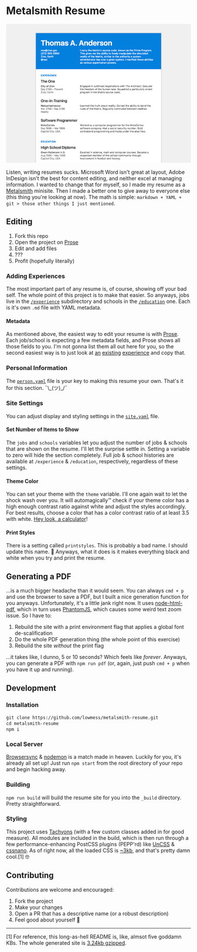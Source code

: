 # Metalsmith Resume

![Preview of the default generated Resume](preview.png)

Listen, writing resumes sucks. Microsoft Word isn't great at layout, Adobe InDesign isn't the best for content editing, and neither excel at managing information. I wanted to change that for myself, so I made my resume as a [Metalsmith](http://metalsmith.io) minisite. Then I made a better one to give away to everyone else (this thing you're looking at now). The math is simple: `markdown + YAML + git > those other things I just mentioned`.

## Editing

1. Fork this repo
2. Open the project on [Prose](http://prose.io)
3. Edit and add files
4. ???
5. Profit (hopefully literally)

### Adding Experiences

The most important part of any resume is, of course, showing off your bad self. The whole point of this project is to make that easier. So anyways, jobs live in the [`/experience`](/source/experience) subdirectory and schools in the [`/education`](/source/education) one. Each is it's own `.md` file with YAML metadata.

#### Metadata

As mentioned above, the easiest way to edit your resume is with [Prose](http://prose.io). Each job/school is expecting a few metadata fields, and Prose shows all those fields to you. I'm not gonna list them all out here for you, so the second easiest way is to just look at [an](/source/experience/zion.md) [existing](/source/experience/nebuchadnezzar.md) [experience](/source/education/owen-patterson.md) and copy that.

### Personal Information

The [`person.yaml`](/source/person.yaml) file is your key to making this resume your own. That's it for this section. ¯\\\_(ツ)\_/¯

### Site Settings

You can adjust display and styling settings in the [`site.yaml`](/source/site.yaml) file.

#### Set Number of Items to Show

The `jobs` and `schools` variables let you adjust the number of jobs & schools that are shown on the resume. I'll let the surprise settle in. Setting a variable to zero will hide the section completely. Full job & school histories are available at `/experience` & `/education`, respectively, regardless of these settings.

#### Theme Color

You can set your theme with the `theme` variable. I'll one again wait to let the shock wash over you. It will automagically™ check if your theme color has a high enough contrast ratio against white and adjust the styles accordingly. For best results, choose a color that has a color contrast ratio of at least 3.5 with white. [Hey look, a calculator](http://leaverou.github.io/contrast-ratio/)!

#### Print Styles

There is a setting called `printstyles`. This is probably a bad name. I should update this name. 🤔 Anyways, what it does is it makes everything black and white when you try and print the resume.

## Generating a PDF

...is a much bigger headache than it would seem. You can always `cmd + p` and use the browser to save a PDF, but I built a nice generation function for you anyways. Unfortunately, it's a little jank right now. It uses [node-html-pdf](https://github.com/marcbachmann/node-html-pdf), which in turn uses [PhantomJS](http://phantomjs.org/), which causes some weird text zoom issue. So I have to:

1. Rebuild the site with a print environment flag that applies a global font de-scalification
3. Do the whole PDF generation thing (the whole point of this exercise)
4. Rebuild the site *without* the print flag

...it takes like, I dunno, 5 or 10 seconds? Which feels like *forever*. Anyways, you can generate a PDF with `npm run pdf` (or, again, just push `cmd + p` when you have it up and running).

## Development

### Installation

```
git clone https://github.com/lowmess/metalsmith-resume.git
cd metalsmith-resume
npm i
```

### Local Server

[Browsersync](https://www.browsersync.io/) & [nodemon](http://nodemon.io/) is a match made in heaven. Luckily for you, it's already all set up! Just run `npm start` from the root directory of your repo and begin hacking away.

### Building

`npm run build` will build the resume site for you into the `_build` directory. Pretty straightforward.

### Styling

This project uses [Tachyons](http://tachyons.io) (with a few custom classes added in for good measure). All modules are included in the build, which is then run through a few performance-enhancing PostCSS plugins (PEPP'rd) like [UnCSS](https://github.com/giakki/uncss) & [cssnano](http://cssnano.co/). As of right now, all the loaded CSS is [~3kb](http://cssstats.com/stats?url=http%3A%2F%2Fmetalsmith-resume.lowmess.com&ua=Browser%20Default), and that's pretty damn cool.[1] 🤓

## Contributing

Contributions are welcome and encouraged:

1. Fork the project
2. Make your changes
3. Open a PR that has a descriptive name (or a robust description)
4. Feel good about yourself 🎉

***

[1] For reference, this long-as-hell README is, like, almsot five goddamn KBs. The whole generated site is [3.24kb gzipped](https://gtmetrix.com/reports/metalsmith-resume.lowmess.com/oQim8iPf).
